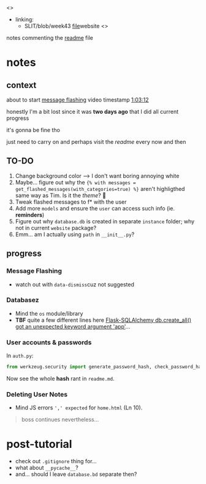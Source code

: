 <<OJALDRE>>
- linking:
    - SLIT/blob/week43 [file](/SLIT-projects/05-CODE_Programming/05-flask-build_website/)website
<<OJALDRE>>


notes commenting the [readme](readme.md) file


<!--jueves 27/10/2022-->
# notes

## context
about to start [message flashing](readme.md#message-flashing)
video timestamp [1:03:12](https://youtu.be/dam0GPOAvVI)


honestly I'm a bit lost since it was **two days ago** that I did all current progress

it's gonna be fine tho

just need to carry on and perhaps visit the *readme* every now and then
## TO-DO

1. Change background color --> I don't want boring annoying white 
2. Maybe... figure out why the `{% with messages = get_flashed_messages(with_categories=true) %}` aren't highligthed same way as Tim. Is it the *theme*? 🤔
3.  Tweak flashed messages to f* with the user
4. Add more `models` and ensure the `user` can access such info (ie. **reminders**)
5. Figure out why `database.db` is created in separate `instance` folder; why not in current `website` package?
6. Emm... am I actually using `path` in `__init__.py`?

## progress

### Message Flashing
- watch out with `data-dismiss`cuz not suggested


### Databasez
- Mind the `os` module/library
- **TBF** quite a few different lines here [Flask-SQLAlchemy db.create_all() got an unexpected keyword argument 'app'](https://stackoverflow.com/questions/73968584/flask-sqlalchemy-db-create-all-got-an-unexpected-keyword-argument-app)...

### User accounts & passwords

In `auth.py`:
```python
from werkzeug.security import generate_password_hash, check_password_hash
```

Now see the whole **hash** rant in `readme.md`.


### Deleting User Notes
- Mind JS errors `',' expected` for `home.html` (Ln 10).

> boss continues nevertheless...



# post-tutorial


- check out `.gitignore` thing for...
- what about `__pycache__`?
- and... should I leave `database.bd` separate then?
